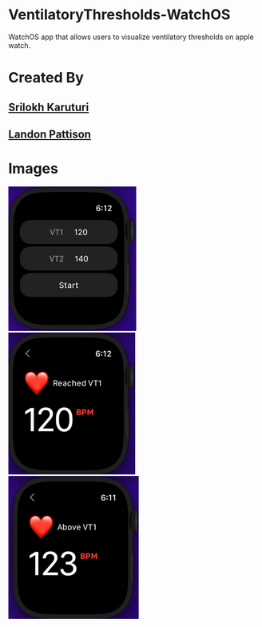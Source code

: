 # VentilatoryThresholds-WatchOS
WatchOS app that allows users to visualize ventilatory thresholds on apple watch. 

# Created By
## [Srilokh Karuturi](https://www.linkedin.com/in/srilokh-karuturi/)
## [Landon Pattison](https://www.linkedin.com/in/landonpattison/)
###### 

# Images
![Alt text](VentilatoryThresholdImages/Home.png?raw=true)
![Alt text](VentilatoryThresholdImages/Reached.png?raw=true)
![Alt text](VentilatoryThresholdImages/Above.png?raw=true)

